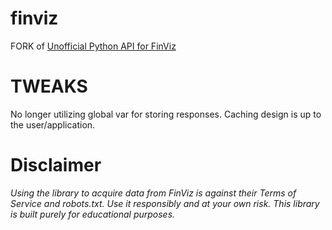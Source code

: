finviz 
================
FORK of [Unofficial Python API for FinViz]( https://github.com/mariostoev/finviz )

TWEAKS
================
No longer utilizing global var for storing responses. Caching design is up to the user/application.

Disclaimer
================
*Using the library to acquire data from FinViz is against their Terms of Service and robots.txt. Use it responsibly and at your own risk. This library is built purely for educational purposes.*
